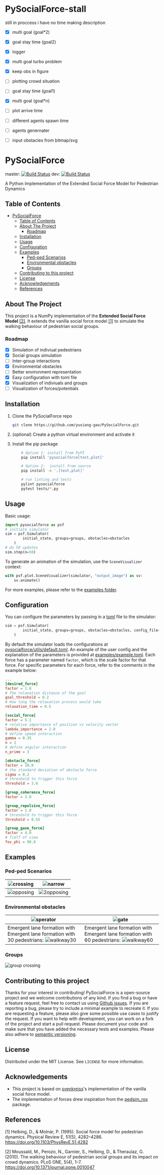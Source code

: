 # PySocialForce-stall
still in proccess
i have no time making description
- [x] multi goal (goal*2)
- [x] goal stay time (goal2)
- [x] logger
- [x] multi goal turbo problem
- [x] keep obs in figure
- [ ] plotting crowd situation
- [ ] goal stay time (goal1)
- [x] multi goal (goal*n)
- [ ] plot arrive time
- [ ] different agents spawn time
- [ ] agents genernater
- [ ] input obstacles from bitmap/svg 


# PySocialForce

master: [![Build Status](https://travis-ci.com/yuxiang-gao/PySocialForce.svg?branch=master)](https://travis-ci.com/yuxiang-gao/PySocialForce)
dev: [![Build Status](https://travis-ci.com/yuxiang-gao/PySocialForce.svg?branch=dev)](https://travis-ci.com/yuxiang-gao/PySocialForce)

A Python Implementation of the Extended Social Force Model for Pedestrian Dynamics

## Table of Contents

- [PySocialForce](#pysocialforce)
  - [Table of Contents](#table-of-contents)
  - [About The Project](#about-the-project)
    - [Roadmap](#roadmap)
  - [Installation](#installation)
  - [Usage](#usage)
  - [Configuration](#configuration)
  - [Examples](#examples)
    - [Ped-ped Scenarios](#ped-ped-scenarios)
    - [Environmental obstacles](#environmental-obstacles)
    - [Groups](#groups)
  - [Contributing to this project](#contributing-to-this-project)
  - [License](#license)
  - [Acknowledgements](#acknowledgements)
  - [References](#references)

## About The Project

This project is a NumPy implementation of the **Extended Social Force Model** [[2]](#2).
It extends the vanilla social force model [[1]](#1) to simulate the walking behaviour of pedestrian social groups.

### Roadmap

- [x] Simulation of indiviual pedestrians
- [x] Social groups simulation
- [ ] Inter-group interactions
- [x] Environmental obstacles
- [ ] Better environment representation
- [x] Easy configuration with toml file
- [x] Visualization of indiviuals and groups
- [ ] Visualization of forces/potentials

## Installation

1. Clone the PySocialForce repo

    ```sh
    git clone https://github.com/yuxiang-gao/PySocialForce.git
    ```

2. (optional) Create a python virtual environment and activate it
3. Install the pip package

    ```sh
        # Option 1: install from PyPI
        pip install 'pysocialforce[test,plot]'

        # Option 2:  install from source
        pip install -e '.[test,plot]'

        # run linting and tests
        pylint pysocialforce
        pytest tests/*.py
    ```

## Usage

Basic usage:

```python
import pysocialforce as psf
# initiate simulator
sim = psf.Simulator(
        initial_state, groups=groups, obstacles=obstacles
    )
# do 50 updates
sim.step(n=50)
```

To generate an animation of the simulation, use the `SceneVisualizer` context:

```python
with psf.plot.SceneVisualizer(simulator, "output_image") as sv:
    sv.animate()
```
For more examples, please refer to the [examples folder](examples).

## Configuration
You can configure the parameters by passing in a [toml](https://github.com/toml-lang/toml) file to the simulator:
```Python
sim = psf.Simulator(
        initial_state, groups=groups, obstacles=obstacles, config_file="user_config.toml"
    )
```

By default the simulator loads the configurations at [pysocialforce/utils/default.toml](pysocialforce/utils/default.toml).
An example of the user config and the explanation of the parameters is provided at [examples/example.toml](examples/example.toml).
Each force has a parameter named `factor`, which is the scale factor for that force. For specific parameters for each force, refer to the comments in the example below:
```Toml
...
[desired_force]
factor = 1.0
# The relaxation distance of the goal
goal_threshold = 0.2
# How long the relaxation process would take
relaxation_time = 0.5

[social_force]
factor = 5.1
# relative importance of position vs velocity vector
lambda_importance = 2.0
# define speed interaction
gamma = 0.35
n = 2
# define angular interaction
n_prime = 3

[obstacle_force]
factor = 10.0
# the standard deviation of obstacle force
sigma = 0.2
# threshold to trigger this force
threshold = 3.0

[group_coherence_force]
factor = 3.0

[group_repulsive_force]
factor = 1.0
# threshold to trigger this force
threshold = 0.55

[group_gaze_force]
factor = 4.0
# fielf of view
fov_phi = 90.0
```

## Examples

### Ped-ped Scenarios

| ![crossing](images/crossing.png)          | ![narrow](images/narrow_crossing.png) |
| ----------------------------------------- | ------------------------------------- |
| ![opposing](image/../images/opposing.png) | ![2opposing](images/2opposing.png)    |

### Environmental obstacles

| ![sperator](images/separator.gif)                                                                             | ![gate](images/gate.gif)                                                                                       |
| ------------------------------------------------------------------------------------------------------------- | -------------------------------------------------------------------------------------------------------------- |
| Emergent lane formation with Emergent lane formation with 30 pedestrians: ![walkway30](images/walkway_30.gif) | Emergent lane formation with Emergent lane formation with 60 pedestrians:  ![walkway60](images/walkway_60.gif) |

### Groups

![group crossing](images/group_crossing.gif)

## Contributing to this project
Thanks for your interest in contributing! PySocialForce is a open-source project and we welcome contributions of any kind.
If you find a bug or have a feature request, feel free to contact us using [Github issues](https://github.com/yuxiang-gao/PySocialForce/issues). If you are reporting a bug, please try to include a minimal example to recreate it. If you are requesting a feature, please also give some possible use cases to justify the request.
If you want to help with development, you can work on a fork of the project and start a pull request. Please document your code and make sure that you have added the necessary tests and examples. Please also adhere to [semantic versioning](https://semver.org).

## License

Distributed under the MIT License. See `LICENSE` for more information.

## Acknowledgements

- This project is based on [svenkreiss](https://github.com/svenkreiss)'s implementation of the vanilla social force model.
- The implementation of forces drew inspiration from the [pedsim_ros][pedsim_ros] package.

## References

<a id="1">[1]</a> Helbing, D., & Molnár, P. (1995). Social force model for pedestrian dynamics. Physical Review E, 51(5), 4282–4286. <https://doi.org/10.1103/PhysRevE.51.4282>

<a id="2">[2]</a> Moussaïd, M., Perozo, N., Garnier, S., Helbing, D., & Theraulaz, G. (2010). The walking behaviour of pedestrian social groups and its impact on crowd dynamics. PLoS ONE, 5(4), 1–7. <https://doi.org/10.1371/journal.pone.0010047>

[socialforce]: https://github.com/svenkreiss/socialforce

[pedsim_ros]: https://github.com/srl-freiburg/pedsim_ros
